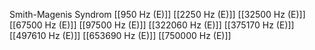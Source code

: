 Smith-Magenis Syndrom
[[950 Hz (E)]]
[[2250 Hz (E)]]
[[32500 Hz (E)]]
[[67500 Hz (E)]]
[[97500 Hz (E)]]
[[322060 Hz (E)]]
[[375170 Hz (E)]]
[[497610 Hz (E)]]
[[653690 Hz (E)]]
[[750000 Hz (E)]]